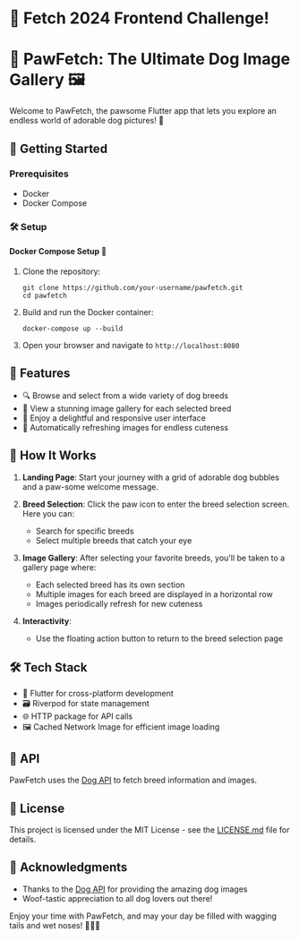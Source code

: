 # 🐶 Fetch 2024 Frontend Challenge!
# 🐾 PawFetch: The Ultimate Dog Image Gallery 🖼️
Welcome to PawFetch, the pawsome Flutter app that lets you explore an endless world of adorable dog pictures! 🐶

## 🚀 Getting Started

### Prerequisites

- Docker
- Docker Compose

### 🛠️ Setup

#### Docker Compose Setup 🐳

1. Clone the repository:
   ```
   git clone https://github.com/your-username/pawfetch.git
   cd pawfetch
   ```

2. Build and run the Docker container:
   ```
   docker-compose up --build
   ```

3. Open your browser and navigate to `http://localhost:8080`

## 🌟 Features

- 🔍 Browse and select from a wide variety of dog breeds
- 📸 View a stunning image gallery for each selected breed
- 🌈 Enjoy a delightful and responsive user interface
- 🔄 Automatically refreshing images for endless cuteness

## 🎨 How It Works

1. **Landing Page**: Start your journey with a grid of adorable dog bubbles and a paw-some welcome message.

2. **Breed Selection**: Click the paw icon to enter the breed selection screen. Here you can:
   - Search for specific breeds
   - Select multiple breeds that catch your eye

3. **Image Gallery**: After selecting your favorite breeds, you'll be taken to a gallery page where:
   - Each selected breed has its own section
   - Multiple images for each breed are displayed in a horizontal row
   - Images periodically refresh for new cuteness

4. **Interactivity**:
   - Use the floating action button to return to the breed selection page

## 🛠️ Tech Stack

- 📱 Flutter for cross-platform development
- 🗃️ Riverpod for state management
- 🌐 HTTP package for API calls
- 🖼️ Cached Network Image for efficient image loading

## 🐶 API

PawFetch uses the [Dog API](https://dog.ceo/dog-api/) to fetch breed information and images.

## 📄 License

This project is licensed under the MIT License - see the [LICENSE.md](LICENSE.md) file for details.

## 🙏 Acknowledgments

- Thanks to the [Dog API](https://dog.ceo/dog-api/) for providing the amazing dog images
- Woof-tastic appreciation to all dog lovers out there!

Enjoy your time with PawFetch, and may your day be filled with wagging tails and wet noses! 🐕‍🦺🎉